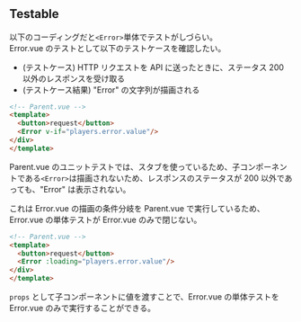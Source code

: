 # 

## Testable

以下のコーディングだと`<Error>`単体でテストがしづらい。  
Error.vue のテストとして以下のテストケースを確認したい。
- (テストケース) HTTP リクエストを API に送ったときに、ステータス 200 以外のレスポンスを受け取る
- (テストケース結果) "Error" の文字列が描画される

```html
<!-- Parent.vue -->
<template>
  <button>request</button>
  <Error v-if="players.error.value"/>
</div>
</template>
```

Parent.vue のユニットテストでは、スタブを使っているため、子コンポーネントである`<Error>`は描画されないため、レスポンスのステータスが 200 以外であっても、"Error" は表示されない。

これは Error.vue の描画の条件分岐を Parent.vue で実行しているため、Error.vue の単体テストが Error.vue のみで閉じない。

```html
<!-- Parent.vue -->
<template>
  <button>request</button>
  <Error :loading="players.error.value"/>
</div>
</template>
```

`props` として子コンポーネントに値を渡すことで、Error.vue の単体テストを Error.vue のみで実行することができる。


